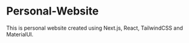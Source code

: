 # Personal-Website
This is personal website created using Next.js, React, TailwindCSS and MaterialUI.
